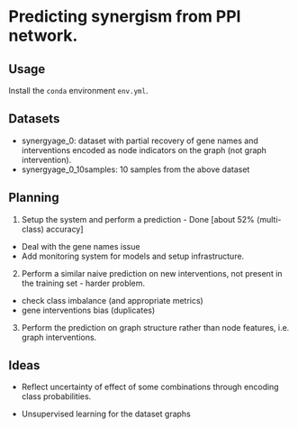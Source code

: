 # Predicting synergism from PPI network.

## Usage

Install the `conda` environment `env.yml`.

## Datasets

- synergyage_0: dataset with partial recovery of gene names and interventions encoded as node indicators on the graph (not graph intervention).
- synergyage_0_10samples: 10 samples from the above dataset

## Planning

1. Setup the system and perform a prediction - Done \[about 52% (multi-class) accuracy\]

- Deal with the gene names issue 
- Add monitoring system for models and setup infrastructure.

2. Perform a similar naive prediction on new interventions, not present in the training set - harder problem.
- check class imbalance (and appropriate metrics)
- gene interventions bias (duplicates)

3. Perform the prediction on graph structure rather than node features, i.e. graph interventions.

## Ideas

- Reflect uncertainty of effect of some combinations through encoding class probabilities.

- Unsupervised learning for the dataset graphs